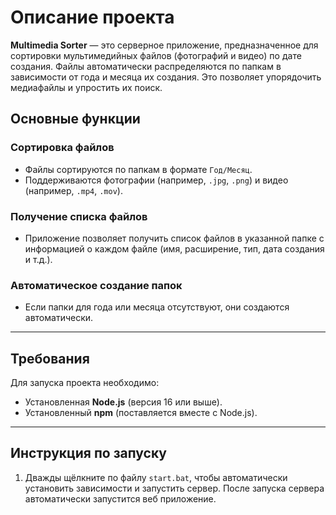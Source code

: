# Описание проекта

**Multimedia Sorter** — это серверное приложение, предназначенное для сортировки мультимедийных файлов (фотографий и видео) по дате создания. Файлы автоматически распределяются по папкам в зависимости от года и месяца их создания. Это позволяет упорядочить медиафайлы и упростить их поиск.

## Основные функции

### Сортировка файлов
- Файлы сортируются по папкам в формате `Год/Месяц`.
- Поддерживаются фотографии (например, `.jpg`, `.png`) и видео (например, `.mp4`, `.mov`).

### Получение списка файлов
- Приложение позволяет получить список файлов в указанной папке с информацией о каждом файле (имя, расширение, тип, дата создания и т.д.).

### Автоматическое создание папок
- Если папки для года или месяца отсутствуют, они создаются автоматически.

---

## Требования

Для запуска проекта необходимо:
- Установленная **Node.js** (версия 16 или выше).
- Установленный **npm** (поставляется вместе с Node.js).

---

## Инструкция по запуску

1. Дважды щёлкните по файлу `start.bat`, чтобы автоматически установить зависимости и запустить сервер. После запуска сервера автоматически запустится веб приложение.

